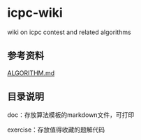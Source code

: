 # icpc-wiki
wiki on icpc contest and related algorithms



## 参考资料

[ALGORITHM.md](./doc/ALGORITHM.md)

## 目录说明

doc：存放算法模板的markdown文件，可打印

exercise：存放值得收藏的题解代码